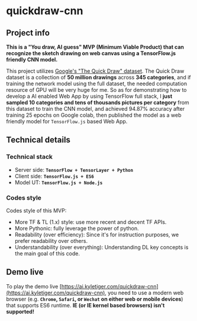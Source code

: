 # quickdraw-cnn

## Project info

**This is a "You draw, AI guess" MVP (Minimum Viable Product) that can recognize the sketch drawing on web canvas using a TensorFlow.js friendly CNN model.**

This project utilizes [Google's "The Quick Draw" dataset](https://github.com/googlecreativelab/quickdraw-dataset). The Quick Draw dataset is a collection of **50 million drawings** across **345 categories**, and if training the network model using the full dataset, the needed computation resource of GPU will be very huge for me. So as for demonstrating how to develop a AI enabled Web App by using TensorFlow full stack, I **just sampled 10 categories and tens of thousands pictures per category** from this dataset to train the CNN model, and achieved 94.87% accuracy after training 25 epochs on Google colab, then published the model as a web friendly model for ```TensorFlow.js``` based Web App.


## Technical details

### Technical stack
- Server side: **```TensorFlow + TensorLayer + Python```**
- Client side: **```TensorFlow.js + ES6```**
- Model UT: **```TensorFlow.js + Node.js```**


### Codes style

Codes style of this MVP:
- More TF & TL (1.x) style: use more recent and decent TF APIs.
- More Pythonic: fully leverage the power of python.
- Readability (over efficiency): Since it's for instruction purposes, we prefer readability over others.
- Understandability (over everything): Understanding DL key concepts is the main goal of this code.


## Demo live

To play the demo live [https://ai.kyletiger.com/quickdraw-cnn](https://ai.kyletiger.com/quickdraw-cnn), you need to use a modern web browser (e.g. **```Chrome```, ```Safari```, or ```Wechat``` on either web or mobile devices**) that supports ES6 runtime. **IE (or IE kernel based browsers) isn't supported!**
